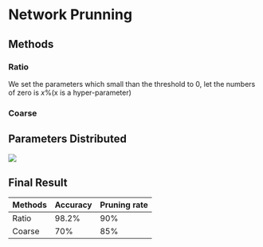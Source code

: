 # Network Prunning

## Methods

### Ratio

We set the parameters which small than the threshold to 0, let the numbers of zero is $x$%(x is a hyper-parameter)
### Coarse

## Parameters Distributed

![](https://i.imgur.com/EiIXOBz.png)

## Final Result
|Methods |Accuracy|Pruning rate|
|-|-|-|
|Ratio|98.2%|90%|
|Coarse|70%|85%|
